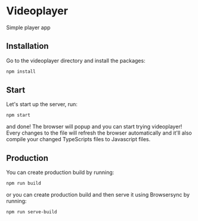 # Videoplayer
Simple player app

## Installation

Go to the videoplayer directory and install the packages:
```bash
npm install
```

## Start
Let's start up the server, run:
```bash
npm start
```

and done! The browser will popup and you can start trying videoplayer!
Every changes to the file will refresh the browser automatically
and it'll also compile your changed TypeScripts files to Javascript files.

## Production

You can create production build by running:
```bash
npm run build
```
or you can create production build and then serve it using Browsersync by running:
```bash
npm run serve-build
```
